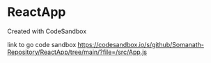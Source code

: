 # ReactApp
Created with CodeSandbox

link to go code sandbox
https://codesandbox.io/s/github/Somanath-Repository/ReactApp/tree/main/?file=/src/App.js
